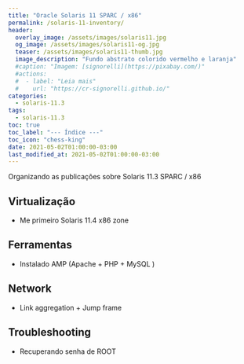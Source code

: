 ```yaml
---
title: "Oracle Solaris 11 SPARC / x86"
permalink: /solaris-11-inventory/
header:
  overlay_image: /assets/images/solaris11.jpg
  og_image: /assets/images/solaris11-og.jpg
  teaser: /assets/images/solaris11-thumb.jpg
  image_description: "Fundo abstrato colorido vermelho e laranja"
  #caption: "Imagem: [signorelli](https://pixabay.com/)"
  #actions:
  #  - label: "Leia mais"
  #    url: "https://cr-signorelli.github.io/"
categories:
  - solaris-11.3
tags:
  - solaris-11.3
toc: true
toc_label: "--- Índice ---"
toc_icon: "chess-king"
date: 2021-05-02T01:00:00-03:00
last_modified_at: 2021-05-02T01:00:00-03:00
---
```


Organizando as publicações sobre Solaris 11.3 SPARC / x86

## Virtualização

- Me primeiro Solaris 11.4 x86 zone

## Ferramentas

- Instalado AMP (Apache + PHP + MySQL )

## Network

- Link aggregation + Jump frame

## Troubleshooting

- Recuperando senha de ROOT